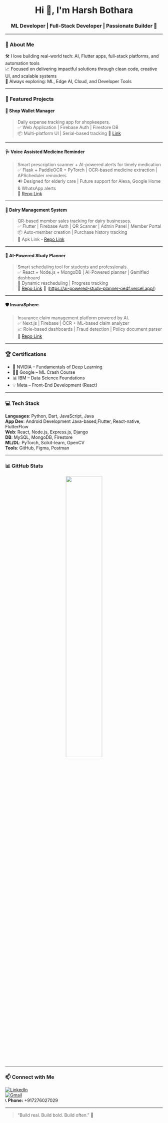 <h1 align="center">Hi 👋, I'm Harsh Bothara</h1>
<h3 align="center">ML Developer | Full-Stack Developer | Passionate Builder 🚀</h3>

---

### 🧠 About Me
  
🛠️ I love building real-world tech: AI, Flutter apps, full-stack platforms, and automation tools  
📈 Focused on delivering impactful solutions through clean code, creative UI, and scalable systems  
🌱 Always exploring: ML, Edge AI, Cloud, and Developer Tools  

---

### 🚀 Featured Projects

#### 🧾 Shop Wallet Manager  
> Daily expense tracking app for shopkeepers.  
✅ Web Application | Firebase Auth | Firestore DB  
📦 Multi-platform UI | Serial-based tracking 
🔗 [Link](https://shop-wallet-manager.vercel.app/)

---

#### 🩺 Voice Assisted Medicine Reminder  
> Smart prescription scanner + AI-powered alerts for timely medication  
✅ Flask + PaddleOCR + PyTorch | OCR-based medicine extraction | APScheduler reminders  
🔊 Designed for elderly care | Future support for Alexa, Google Home & WhatsApp alerts  
🔗 [Repo Link](https://github.com/HarshBothara24/MediReminder)

---

#### 🐄 Dairy Management System  
> QR-based member sales tracking for dairy businesses.  
✅ Flutter | Firebase Auth | QR Scanner | Admin Panel | Member Portal
📦 Auto-member creation | Purchase history tracking  
🔗 Apk Link - [Repo Link](https://github.com/HarshBothara24/DairyManagementSystem)

---

#### 📅 AI-Powered Study Planner  
> Smart scheduling tool for students and professionals.  
✅ React + Node.js + MongoDB | AI-Powered planner | Gamified dashboard  
🧠 Dynamic rescheduling | Progress tracking     
🔗 [Repo Link](https://github.com/HarshBothara24/AiPowered-StudyPlanner)
🔗 (https://ai-powered-study-planner-oe4f.vercel.app/)

---

#### 🛡️ InsuraSphere  
> Insurance claim management platform powered by AI.  
✅ Next.js | Firebase | OCR + ML-based claim analyzer  
📈 Role-based dashboards | Fraud detection | Policy document parser  
🔗 [Repo Link](https://github.com/HarshBothara24/InsuraSphere)


---

### 🏆 Certifications

- 🧠 NVIDIA – Fundamentals of Deep Learning  
- 👨‍💻 Google – ML Crash Course  
- 📊 IBM – Data Science Foundations  
- 💡 Meta – Front-End Development (React)

---

### 💻 Tech Stack

**Languages**: Python, Dart, JavaScript, Java  
**App Dev**: Android Development Java-based,Flutter, React-native, FlutterFlow  
**Web**: React, Node.js, Express.js, Django  
**DB**: MySQL, MongoDB, Firestore  
**ML/DL**: PyTorch, Scikit-learn, OpenCV  
**Tools**: GitHub, Figma, Postman

---

### 📊 GitHub Stats

<p align="center">
  <img src="https://github-readme-stats.vercel.app/api?username=HarshBothara24&show_icons=true&theme=tokyonight" width="48%">
</p>

---

### 📫 Connect with Me

[![LinkedIn](https://img.shields.io/badge/-LinkedIn-0077B5?style=flat&logo=linkedin&logoColor=white)](https://www.linkedin.com/in/harshbothara24/)  
[![Gmail](https://img.shields.io/badge/-harshbothara24%40gmail.com-D14836?style=flat&logo=gmail&logoColor=white)](mailto:harshbothara24@gmail.com)  
📞 **Phone:** +917276027029  

---

> “Build real. Build bold. Build often.” 🚀
